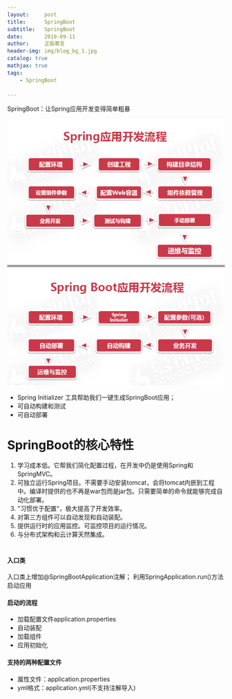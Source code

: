 ```yaml
---
layout:     post
title:      SpringBoot
subtitle:   SpringBoot
date:       2019-09-11
author:     正版慕言
header-img: img/blog_bg_1.jpg
catalog: true
mathjax: true
tags:
    - SpringBoot

---
```


SpringBoot：让Spring应用开发变得简单粗暴

![Spring与SpringBoot开发流程对比.png](/img/Java开发/Spring与SpringBoot开发流程对比.png)

- Spring Initializer 工具帮助我们一键生成SpringBoot应用；
- 可自动构建和测试
- 可自动部署

# SpringBoot的核心特性

1. 学习成本低。它帮我们简化配置过程，在开发中仍是使用Spring和SpringMVC。
2. 可独立运行Spring项目。不需要手动安装tomcat，会将tomcat内嵌到工程中。编译时提供的也不再是war包而是jar包。只需要简单的命令就能够完成自动化部署。
3. "习惯优于配置"，极大提高了开发效率。
4. 对第三方组件可以自动发现和自动装配。
5. 提供运行时的应用监控。可监控项目的运行情况。
6. 与分布式架构和云计算天然集成。

#

#### 入口类

入口类上增加@SpringBootApplication注解；
利用SpringApplication.run()方法启动应用

#### 启动的流程

- 加载配置文件application.properties
- 自动装配
- 加载组件
- 应用初始化

#### 支持的两种配置文件

- 属性文件：application.properties
- yml格式：application.yml(不支持注解导入)


